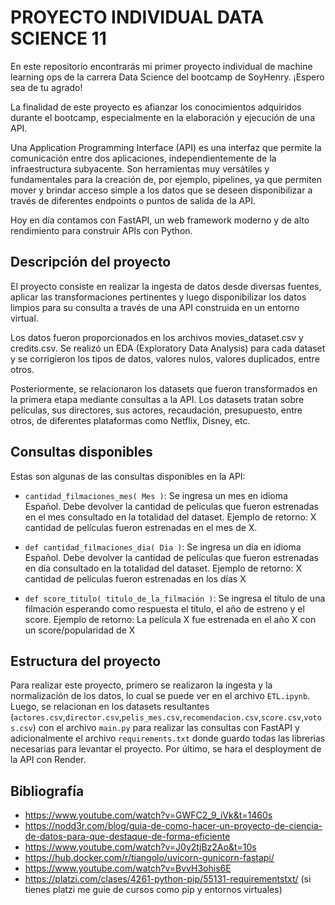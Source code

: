 # PROYECTO INDIVIDUAL DATA SCIENCE 11

En este repositorio encontrarás mi primer proyecto individual de machine learning ops de la carrera Data Science del bootcamp de SoyHenry. ¡Espero sea de tu agrado!

La finalidad de este proyecto es afianzar los conocimientos adquiridos durante el bootcamp, especialmente en la elaboración y ejecución de una API.

Una Application Programming Interface (API) es una interfaz que permite la comunicación entre dos aplicaciones, independientemente de la infraestructura subyacente. Son herramientas muy versátiles y fundamentales para la creación de, por ejemplo, pipelines, ya que permiten mover y brindar acceso simple a los datos que se deseen disponibilizar a través de diferentes endpoints o puntos de salida de la API.

Hoy en día contamos con FastAPI, un web framework moderno y de alto rendimiento para construir APIs con Python.

## Descripción del proyecto

El proyecto consiste en realizar la ingesta de datos desde diversas fuentes, aplicar las transformaciones pertinentes y luego disponibilizar los datos limpios para su consulta a través de una API construida en un entorno virtual.

Los datos fueron proporcionados en los archivos movies_dataset.csv y credits.csv. Se realizó un EDA (Exploratory Data Analysis) para cada dataset y se corrigieron los tipos de datos, valores nulos, valores duplicados, entre otros.

Posteriormente, se relacionaron los datasets que fueron transformados en la primera etapa mediante consultas a la API. Los datasets tratan sobre películas, sus directores, sus actores, recaudación, presupuesto, entre otros, de diferentes plataformas como Netflix, Disney, etc.

## Consultas disponibles

Estas son algunas de las consultas disponibles en la API:

- `cantidad_filmaciones_mes( Mes )`: Se ingresa un mes en idioma Español. Debe devolver la cantidad de películas que fueron estrenadas en el mes consultado en la totalidad del dataset. Ejemplo de retorno: X cantidad de películas fueron estrenadas en el mes de X.

- `def cantidad_filmaciones_dia( Dia )`: Se ingresa un día en idioma Español. Debe devolver la cantidad de películas que fueron estrenadas en día consultado en la totalidad del dataset. Ejemplo de retorno: X cantidad de películas fueron estrenadas en los días X

- `def score_titulo( titulo_de_la_filmación )`: Se ingresa el título de una filmación esperando como respuesta el título, el año de estreno y el score. Ejemplo de retorno: La película X fue estrenada en el año X con un score/popularidad de X

## Estructura del proyecto

Para realizar este proyecto, primero se realizaron la ingesta y la normalización de los datos, lo cual se puede ver en el archivo `ETL.ipynb`. Luego, se relacionan en los datasets resultantes (`actores.csv`,`director.csv`,`pelis_mes.csv`,`recomendacion.csv`,`score.csv`,`votos.csv`) con el archivo `main.py` para realizar las consultas con FastAPI y adicionalmente el archivo `requirements.txt` donde guardo todas las librerias necesarias para levantar el proyecto. Por último, se hara el desployment de la API con Render.

## Bibliografía

- https://www.youtube.com/watch?v=GWFC2_9_iVk&t=1460s
- https://nodd3r.com/blog/guia-de-como-hacer-un-proyecto-de-ciencia-de-datos-para-que-destaque-de-forma-eficiente
- https://www.youtube.com/watch?v=J0y2tjBz2Ao&t=10s
- https://hub.docker.com/r/tiangolo/uvicorn-gunicorn-fastapi/
- https://www.youtube.com/watch?v=BvvH3ohis6E
- https://platzi.com/clases/4261-python-pip/55131-requirementstxt/ (si tienes platzi me guie de cursos como pip y entornos virtuales)


